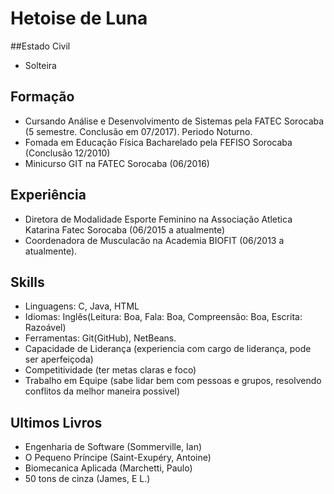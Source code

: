 # Hetoise de Luna

##Estado Civil
- Solteira

## Formação
- Cursando Análise e Desenvolvimento de Sistemas pela FATEC Sorocaba (5 semestre. Conclusão em 07/2017). Periodo Noturno.
- Fomada em Educação Física Bacharelado pela FEFISO Sorocaba (Conclusão 12/2010)  
- Minicurso GIT na FATEC Sorocaba (06/2016)  

## Experiência
- Diretora de Modalidade Esporte Feminino na Associação Atletica Katarina Fatec Sorocaba (06/2015 a atualmente)
- Coordenadora de Musculacão na Academia BIOFIT (06/2013 a atualmente).

## Skills
- Linguagens: C, Java, HTML
- Idiomas: Inglês(Leitura: Boa, Fala: Boa, Compreensão: Boa, Escrita: Razoável)
- Ferramentas: Git(GitHub), NetBeans.
- Capacidade de Liderança (experiencia com cargo de liderança, pode ser aperfeiçoda)
- Competitividade (ter metas claras e foco)
- Trabalho em Equipe (sabe lidar bem com pessoas e grupos, resolvendo conflitos da melhor maneira possivel)

## Ultimos Livros
- Engenharia de Software (Sommerville, Ian)
- O Pequeno Príncipe (Saint-Exupéry, Antoine)
- Biomecanica Aplicada (Marchetti, Paulo)
- 50 tons de cinza (James, E L.)


